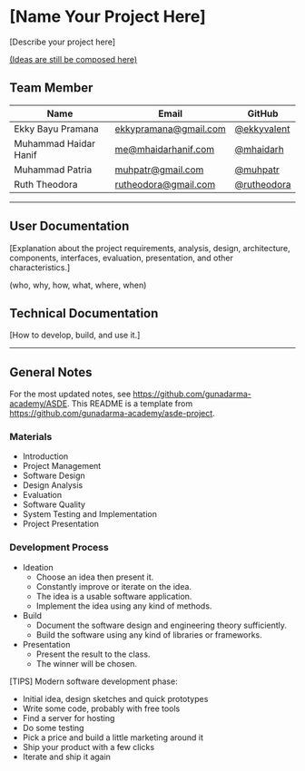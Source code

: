 # [Name Your Project Here]

[Describe your project here]

[(Ideas are still be composed here)](IDEAS.markdown)

## Team Member

| Name   | Email              | GitHub |
|--------|--------------------|--------|
| Ekky Bayu Pramana     | ekkypramana@gmail.com | [@ekkyvalent](https://github.com/ekkyvalent)
| Muhammad Haidar Hanif | me@mhaidarhanif.com | [@mhaidarh](https://github.com/mhaidarh)
| Muhammad Patria       | muhpatr@gmail.com | [@muhpatr](https://github.com/muhpatr)
| Ruth Theodora         | rutheodora@gmail.com | [@rutheodora](https://github.com/rutheodora)

--------------------------------------------------

## User Documentation

[Explanation about the project requirements, analysis, design, architecture, components, interfaces, evaluation, presentation, and other characteristics.]

(who, why, how, what, where, when)

## Technical Documentation

[How to develop, build, and use it.]

--------------------------------------------------

## General Notes

For the most updated notes, see <https://github.com/gunadarma-academy/ASDE>. This README is a template from <https://github.com/gunadarma-academy/asde-project>.

### Materials

+ Introduction
+ Project Management
+ Software Design
+ Design Analysis
+ Evaluation
+ Software Quality
+ System Testing and Implementation
+ Project Presentation

### Development Process

+ Ideation
  + Choose an idea then present it.
  + Constantly improve or iterate on the idea.
  + The idea is a usable software application.
  + Implement the idea using any kind of methods.
+ Build
  + Document the software design and engineering theory sufficiently.
  + Build the software using any kind of libraries or frameworks.
+ Presentation
  + Present the result to the class.
  + The winner will be chosen.

[TIPS] Modern software development phase:  
  + Initial idea, design sketches and quick prototypes
  + Write some code, probably with free tools
  + Find a server for hosting
  + Do some testing
  + Pick a price and build a little marketing around it
  + Ship your product with a few clicks
  + Iterate and ship it again
